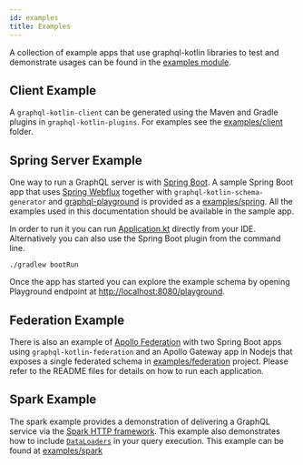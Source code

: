 ```yaml
---
id: examples
title: Examples
---
```


A collection of example apps that use graphql-kotlin libraries to test and demonstrate usages can be found in the [examples module](https://github.com/ExpediaGroup/graphql-kotlin/tree/master/examples).

## Client Example

A `graphql-kotlin-client` can be generated using the Maven and Gradle plugins in `graphql-kotlin-plugins`. For examples see the [examples/client](https://github.com/ExpediaGroup/graphql-kotlin/tree/master/examples/client) folder.

## Spring Server Example

One way to run a GraphQL server is with [Spring Boot](https://github.com/spring-projects/spring-boot). A sample Spring
Boot app that uses [Spring
Webflux](https://docs.spring.io/spring/docs/current/spring-framework-reference/web-reactive.html) together with
`graphql-kotlin-schema-generator` and [graphql-playground](https://github.com/prisma/graphql-playground) is provided as
a [examples/spring](https://github.com/ExpediaGroup/graphql-kotlin/tree/master/examples/spring). All the examples used
in this documentation should be available in the sample app.

In order to run it you can run
[Application.kt](https://github.com/ExpediaGroup/graphql-kotlin/blob/master/examples/spring/src/main/kotlin/com/expediagroup/graphql/examples/Application.kt)
directly from your IDE. Alternatively you can also use the Spring Boot plugin from the command line.

```shell script
./gradlew bootRun
```

Once the app has started you can explore the example schema by opening Playground endpoint at
[http://localhost:8080/playground](http://localhost:8080/playground).

## Federation Example

There is also an example of [Apollo Federation](https://www.apollographql.com/docs/apollo-server/federation/introduction/) with two Spring Boot apps using `graphql-kotlin-federation` and an Apollo Gateway app in Nodejs that exposes a single federated schema in [examples/federation](https://github.com/ExpediaGroup/graphql-kotlin/tree/master/examples/federation)
project. Please refer to the README files for details on how to run each application.

## Spark Example

The spark example provides a demonstration of delivering a GraphQL service via the [Spark HTTP framework](http://sparkjava.com/). This example also demonstrates how to include [`DataLoaders`](https://github.com/graphql-java/java-dataloader) in your query execution. This example can be found at [examples/spark](https://github.com/ExpediaGroup/graphql-kotlin/tree/master/examples/spark)
